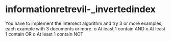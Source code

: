 # informationretrevil-_invertedindex
You have to implement the intersect algorithm and try 3 or
more examples, each example with 3 documents or more.
o At least 1 contain AND
o At least 1 contain OR
o At least 1 contain NOT
